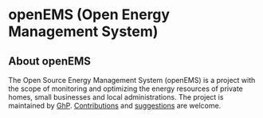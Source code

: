 # openEMS (Open Energy Management System)

## About openEMS
The Open Source Energy Management System (openEMS) is a project with the scope of monitoring and optimizing the energy resources of private homes, small businesses and local administrations. The project is maintained by [GhP](http://www.ghp.tech). [Contributions](https://github.com/GhPTech/openEMS) and [suggestions](http://www.ghp.tech/#contact) are welcome.
